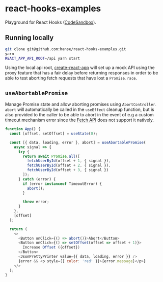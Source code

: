 # react-hooks-examples

Playground for React Hooks ([CodeSandbox](https://codesandbox.io/s/github/hanse/react-hooks-examples)).

## Running locally

```bash
git clone git@github.com:hanse/react-hooks-examples.git
yarn
REACT_APP_API_ROOT=/api yarn start
```

Using the local api root, [create-react-app]() will set up a mock API using the proxy feature that has a fair delay before returning responses in order to be able to test aborting fetch requests that have lost a `Promise.race`.

## `useAbortablePromise`

Manage Promise state and allow aborting promises using `AbortController`. `abort` will automatically be called in the `useEffect` cleanup function, but is also provided to the caller to be able to abort in the event of e.g a custom timeout mechanism error since the [Fetch API]() does not support it natively.

```js
function App() {
  const [offset, setOffset] = useState(0);

  const [{ data, loading, error }, abort] = useAbortablePromise(
    async signal => {
      try {
        return await Promise.all([
          fetchUserById(offset + 1, { signal }),
          fetchUserById(offset + 2, { signal }),
          fetchUserById(offset + 3, { signal })
        ]);
      } catch (error) {
        if (error instanceof TimeoutError) {
          abort();
        }

        throw error;
      }
    },
    [offset]
  );

  return (
    <>
      <Button onClick={() => abort()}>Abort</Button>
      <Button onClick={() => setOffset(offset => offset + 1)}>
        Increase Offset ({offset})
      </Button>
      <JsonPrettyPrinter value={{ data, loading, error }} />
      {error && <p style={{ color: 'red' }}>{error.message}</p>}
    </>
  );
}
```
